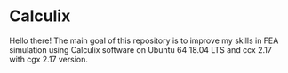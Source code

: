 # Calculix
Hello there! The main goal of this repository is to improve my skills in FEA simulation using Calculix software on Ubuntu 64 18.04 LTS and ccx 2.17 with cgx 2.17 version.
